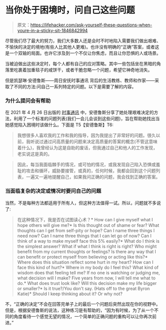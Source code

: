 # 当你处于困境时，问自己这些问题

> 原文：<https://lifehacker.com/ask-yourself-these-questions-when-youre-in-a-sticky-sit-1846842994>

尽管我们尽了最大的努力，我们大多数人还是会时不时地陷入需要我们做出艰难、不愉快的决定的境地(有些人比其他人更难)。也许没有明确的“正确”答案，或者这是一个双输的局面。也许它涉及到一个不仅让你焦虑，而且让你恐惧的人或场景。



当被迫做出这些决定时，每个人都有自己的应对策略。其中一些包括坐在黑暗的角落里吃裹着加重毯子的咸饼干，或者干脆忽略一个问题，希望它神奇地消失。

但是凯瑟琳·安德鲁斯——周日安抚时事通讯 背后的生活教练、教师和作家——采取了不同的方法:问自己一系列特定的问题。以下是需要了解的内容。

### 为什么提问会有帮助

在 2021 年 4 月 26 日出版的 [时事通讯](https://www.thesundaysoother.com/home/the-best-questions-i-ask-myself) 中，安德鲁斯分享了她处理艰难决定的方法，利用了一个标准的问题列表(我们一会儿会谈到这些问题)，旨在帮助她找出当她感觉陷入困境时该做什么。下面是 T5【安德鲁斯】T6:

> 我想很多人喜欢我的工作和我的指导，因为我提出了非常好的问题。很久以前，我听说过通过问高质量的问题来决定高质量的答案的概念(不管这意味着什么)，我曾经认为这是自助的废话，但我通过自己和他人的工作发现，老实说这是真的。

> 因此，每当我面临棘手的情况，或可怕的情况，或我发现自己陷入恐惧或羞耻的攻击和循环，威胁要接管，或真的，任何时候，我都会回到这个问题列表，一遍又一遍地提醒自己，如果我问正确的问题，我会找到正确的答案。

### 当面临复杂的决定或情况时要问自己的问题

当然，不是每种方法都适用于所有人，但这种方法值得一试。所以，问题就不多说了:

> 在这种情况下，我是否在试图读心术？*   How can I give myself what I hope others will give me?*   Is this thought out of shame or fear? What thoughts can I get from self-pity or hope? Can I name three things I need now? Can I name three things that I can let go of now? Can I think of a way to make myself face this 5% easily?*   What do I think is the simplest answer? What if what I think is right is right? Who might benefit from my current thoughts or feelings? Is there any way that I can benefit or protect myself from believing or acting like this?*   Where does this situation reflect some hurt in my heart? How can I face this kind of hurt?*   Where in my body do I feel this? What kind of wisdom does that feeling tell me? If no one is watching or judging me, what decision will I make? Five years from now, I will tell me what to do.*   What does trust look like? Will this decision make my life bigger or smaller?*   Is it true?/You don't say. (Hats off to the great Byron Katie)*   Should I keep thinking about it? Or why not?

不，“正确的决定”不会在回答完单子上的最后一个问题后突然出现在你的视野中。但是，根据安德鲁斯的说法，这种练习是有帮助的，“因为有时候，为了从一个不同的角度看待一个感觉无望的情况，一个简单的正确问题的重构可以让你再次前进。”